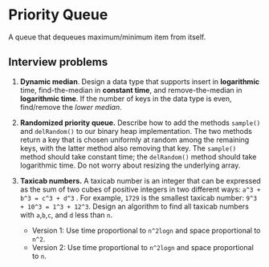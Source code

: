 # Priority Queue

A queue that dequeues maximum/minimum item from itself.

## Interview problems

1. **Dynamic median**. Design a data type that supports insert in **logarithmic** time, find-the-median in **constant
   time**, and remove-the-median in **logarithmic time**. If the number of keys in the data type is even, find/remove
   the *lower median*.

2. **Randomized priority queue.** Describe how to add the methods `sample()` and
   `delRandom()` to our binary heap implementation. The two methods return a key that is chosen uniformly at random
   among the remaining keys, with the latter method also removing that key. The `sample()` method should take constant
   time; the `delRandom()` method should take logarithmic time. Do not worry about resizing the underlying array.

3. **Taxicab numbers.** A taxicab number is an integer that can be expressed as the sum of two cubes of positive
   integers in two different ways: `a^3 + b^3 = c^3 + d^3`
   . For example, `1729` is the smallest taxicab number: `9^3 + 10^3 = 1^3 + 12^3`. Design an algorithm to find all
   taxicab numbers with `a`,`b`,`c`, and `d` less than `n`.

    - Version 1: Use time proportional to `n^2logn` and space proportional to `n^2`.
    - Version 2: Use time proportional to `n^2logn` and space proportional to `n`.
